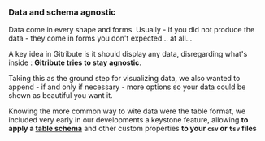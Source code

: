 
### Data and schema agnostic

Data come in every shape and forms. Usually - if you did not produce the data - they come in forms you don't expected... at all...

A key idea in Gitribute is it should display any data, disregarding what's inside : **Gitribute tries to stay agnostic**.

Taking this as the ground step for visualizing data, we also wanted to append - if and only if necessary - more options so your data could be shown as beautiful you want it.

Knowing the more common way to wite data were the table format, we included very early in our developments a keystone feature, allowing **to apply a [table schema](https://specs.frictionlessdata.io/table-schema/)** and other custom properties **to your `csv` or `tsv` files**
